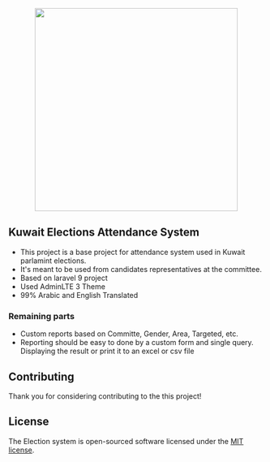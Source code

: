 <p align="center"><a href="https://sz4h.com" target="_blank"><img src="[https://raw.githubusercontent.com/sz4h/elections-attendance/main/screenshot.png](https://raw.githubusercontent.com/sz4h/elections-attendance/main/screenshot.png)" width="400"></a></p>

## Kuwait Elections Attendance System

- This project is a base project for attendance system used in Kuwait parlamint elections.
- It's meant to be used from candidates representatives at the committee.
- Based on laravel 9 project
- Used AdminLTE 3 Theme
- 99% Arabic and English Translated

### Remaining parts
- Custom reports based on Committe, Gender, Area, Targeted, etc.
- Reporting should be easy to done by a custom form and single query. Displaying the result or print it to an excel or csv file


## Contributing

Thank you for considering contributing to the this project! 

## License

The Election system is open-sourced software licensed under the [MIT license](https://opensource.org/licenses/MIT).
